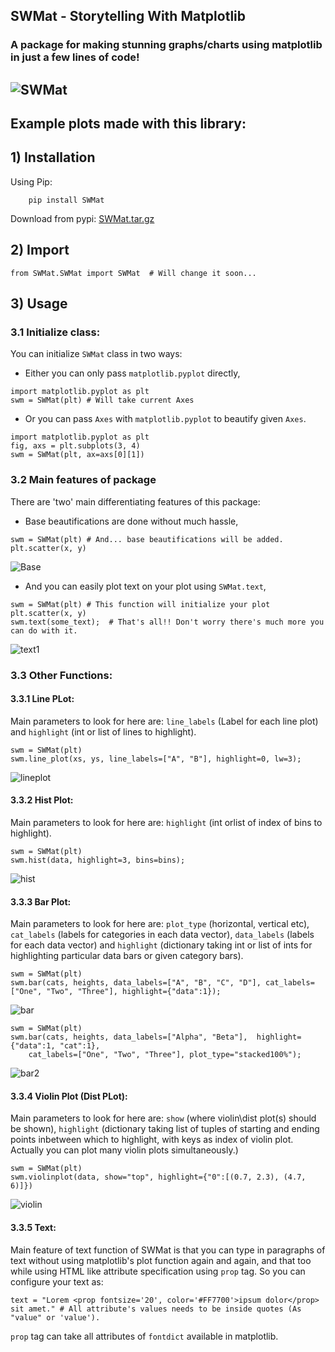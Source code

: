 ## SWMat - Storytelling With Matplotlib
### A package for making stunning graphs/charts using matplotlib in just a few lines of code!
![SWMat](images/swm.png)
---

## Example plots made with this library:


## 1) Installation
Using Pip:
```
    pip install SWMat
```
Download from pypi: [SWMat.tar.gz](https://pypi.org/project/SWMat/#files)

## 2) Import

```
from SWMat.SWMat import SWMat  # Will change it soon...
```

## 3) Usage

### 3.1 Initialize class:

You can initialize `SWMat` class in two ways:
  - Either you can only pass `matplotlib.pyplot` directly,
```
import matplotlib.pyplot as plt
swm = SWMat(plt) # Will take current Axes
```
  - Or you can pass `Axes` with `matplotlib.pyplot` to beautify given `Axes`.
```
import matplotlib.pyplot as plt
fig, axs = plt.subplots(3, 4)
swm = SWMat(plt, ax=axs[0][1])
```

### 3.2 Main features of package

There are 'two' main differentiating features of this package:
  - Base beautifications are done without much hassle,
```
swm = SWMat(plt) # And... base beautifications will be added.
plt.scatter(x, y)
```
![Base](images/base.png)
  - And you can easily plot text on your plot using `SWMat.text`,
```
swm = SWMat(plt) # This function will initialize your plot
plt.scatter(x, y)
swm.text(some_text);  # That's all!! Don't worry there's much more you can do with it.
```
![text1](images/text1.png)


### 3.3 Other Functions:
#### 3.3.1 Line PLot:

Main parameters to look for here are: `line_labels` (Label for each line plot) and `highlight` (int or list of lines to highlight).

```
swm = SWMat(plt)
swm.line_plot(xs, ys, line_labels=["A", "B"], highlight=0, lw=3);
```
![lineplot](images/lineplot.png)

#### 3.3.2 Hist Plot:

Main parameters to look for here are: `highlight` (int orlist of index of bins to highlight).

```
swm = SWMat(plt)
swm.hist(data, highlight=3, bins=bins);
```
![hist](images/hist.png)

#### 3.3.3 Bar Plot:

Main parameters to look for here are: `plot_type` (horizontal, vertical etc), `cat_labels` (labels for categories in each data vector), `data_labels` (labels for each data vector) and `highlight` (dictionary taking int or list of ints for highlighting particular data bars or given category bars).

```
swm = SWMat(plt)
swm.bar(cats, heights, data_labels=["A", "B", "C", "D"], cat_labels=["One", "Two", "Three"], highlight={"data":1});
```

![bar](images/bar.png)
```
swm = SWMat(plt)
swm.bar(cats, heights, data_labels=["Alpha", "Beta"],  highlight={"data":1, "cat":1},
    cat_labels=["One", "Two", "Three"], plot_type="stacked100%");
```
![bar2](images/bar2.png)

#### 3.3.4 Violin Plot (Dist PLot):

Main parameters to look for here are: `show` (where violin\dist plot(s) should be shown), `highlight` (dictionary taking list of tuples of starting and ending points inbetween which to highlight, with keys as index of violin plot. Actually you can plot many violin plots simultaneously.)

```
swm = SWMat(plt)
swm.violinplot(data, show="top", highlight={"0":[(0.7, 2.3), (4.7, 6)]})
```
![violin](images/violin.png)

#### 3.3.5 Text:

Main feature of text function of SWMat is that you can type in paragraphs of text without using matplotlib's plot function again and again, and that too while using HTML like attribute specification using `prop` tag. So you can configure your text as:

```
text = "Lorem <prop fontsize='20', color='#FF7700'>ipsum dolor</prop> sit amet." # All attribute's values needs to be inside quotes (As "value" or 'value').
```

`prop` tag can take all attributes of  `fontdict` available in matplotlib.